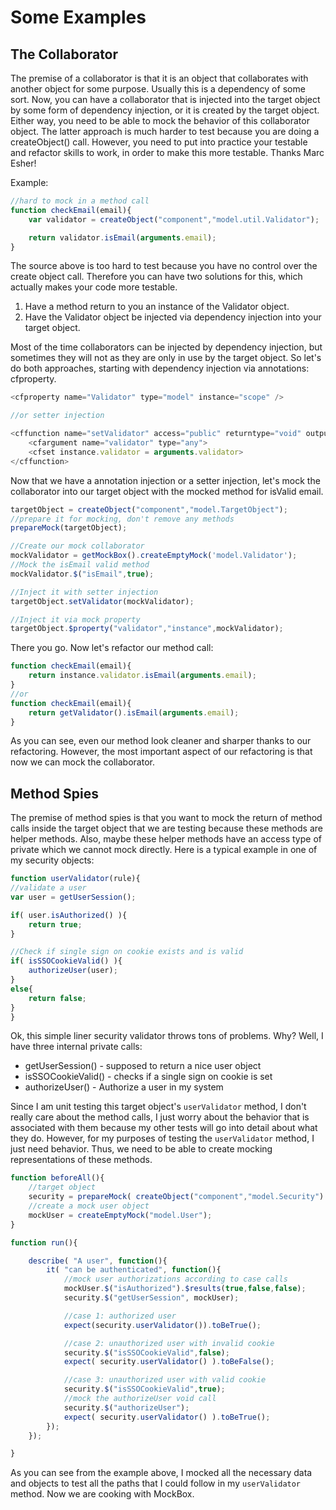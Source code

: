# Some Examples

## The Collaborator

The premise of a collaborator is that it is an object that collaborates with another object for some purpose. Usually this is a dependency of some sort. Now, you can have a collaborator that is injected into the target object by some form of dependency injection, or it is created by the target object. Either way, you need to be able to mock the behavior of this collaborator object. The latter approach is much harder to test because you are doing a createObject\(\) call. However, you need to put into practice your testable and refactor skills to work, in order to make this more testable. Thanks Marc Esher!

Example:

```javascript
//hard to mock in a method call
function checkEmail(email){
    var validator = createObject("component","model.util.Validator");

    return validator.isEmail(arguments.email);
}
```

The source above is too hard to test because you have no control over the create object call. Therefore you can have two solutions for this, which actually makes your code more testable.

1. Have a method return to you an instance of the Validator object.
2. Have the Validator object be injected via dependency injection into your target object.

Most of the time collaborators can be injected by dependency injection, but sometimes they will not as they are only in use by the target object. So let's do both approaches, starting with dependency injection via annotations: cfproperty.

```javascript
<cfproperty name="Validator" type="model" instance="scope" />

//or setter injection

<cffunction name="setValidator" access="public" returntype="void" output="false">
    <cfargument name="validator" type="any">
    <cfset instance.validator = arguments.validator>
</cffunction>
```

Now that we have a annotation injection or a setter injection, let's mock the collaborator into our target object with the mocked method for isValid email.

```javascript
targetObject = createObject("component","model.TargetObject");
//prepare it for mocking, don't remove any methods
prepareMock(targetObject);

//Create our mock collaborator
mockValidator = getMockBox().createEmptyMock('model.Validator');
//Mock the isEmail valid method
mockValidator.$("isEmail",true);

//Inject it with setter injection
targetObject.setValidator(mockValidator);

//Inject it via mock property
targetObject.$property("validator","instance",mockValidator);
```

There you go. Now let's refactor our method call:

```javascript
function checkEmail(email){
    return instance.validator.isEmail(arguments.email);
}
//or
function checkEmail(email){
    return getValidator().isEmail(arguments.email);
}
```

As you can see, even our method look cleaner and sharper thanks to our refactoring. However, the most important aspect of our refactoring is that now we can mock the collaborator.

## Method Spies

The premise of method spies is that you want to mock the return of method calls inside the target object that we are testing because these methods are helper methods. Also, maybe these helper methods have an access type of private which we cannot mock directly. Here is a typical example in one of my security objects:

```javascript
function userValidator(rule){
//validate a user
var user = getUserSession();

if( user.isAuthorized() ){
    return true;
}

//Check if single sign on cookie exists and is valid
if( isSSOCookieValid() ){
    authorizeUser(user);
}
else{
    return false;
}
}
```

Ok, this simple liner security validator throws tons of problems. Why? Well, I have three internal private calls:

* getUserSession\(\) - supposed to return a nice user object
* isSSOCookieValid\(\) - checks if a single sign on cookie is set
* authorizeUser\(\) - Authorize a user in my system

Since I am unit testing this target object's `userValidator` method, I don't really care about the method calls, I just worry about the behavior that is associated with them because my other tests will go into detail about what they do. However, for my purposes of testing the `userValidator` method, I just need behavior. Thus, we need to be able to create mocking representations of these methods.

```javascript
function beforeAll(){
    //target object
    security = prepareMock( createObject("component","model.Security") );
    //create a mock user object
    mockUser = createEmptyMock("model.User");
}

function run(){

    describe( "A user", function(){
        it( "can be authenticated", function(){
            //mock user authorizations according to case calls
            mockUser.$("isAuthorized").$results(true,false,false);
            security.$("getUserSession", mockUser);

            //case 1: authorized user
            expect(security.userValidator()).toBeTrue();

            //case 2: unauthorized user with invalid cookie
            security.$("isSSOCookieValid",false);
            expect( security.userValidator() ).toBeFalse();

            //case 3: unauthorized user with valid cookie
            security.$("isSSOCookieValid",true);
            //mock the authorizeUser void call
            security.$("authorizeUser");
            expect( security.userValidator() ).toBeTrue();
        });
    });

}
```

As you can see from the example above, I mocked all the necessary data and objects to test all the paths that I could follow in my `userValidator` method. Now we are cooking with MockBox.

